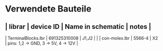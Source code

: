 # Verwendete Bauteile

| librar | device ID | Name in schematic | notes |
---------------------------------------------
| TerminalBlocks.lbr | 691325310008 | J1,J2 |  |
| con-molex.lbr | 5566-4 | X2 | pins: 1,2 -> GND, 3 -> 5V, 4 -> 12V |
